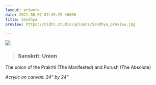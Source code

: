 ```yaml
---
layout: artwork
date: 2021-08-07 07:39:25 +0000
title: Sandhya
preview: https://nidhi.studio/uploads/Sandhya_preview.jpg

---
```

![](https://nidhi.studio/uploads/Sandhya_wm.jpg)

> ### Sanskrit: Union

The union of the Prakriti (The Manifested) and Purush (The Absolute)

_Acrylic on canvas: 24" by 24"_

